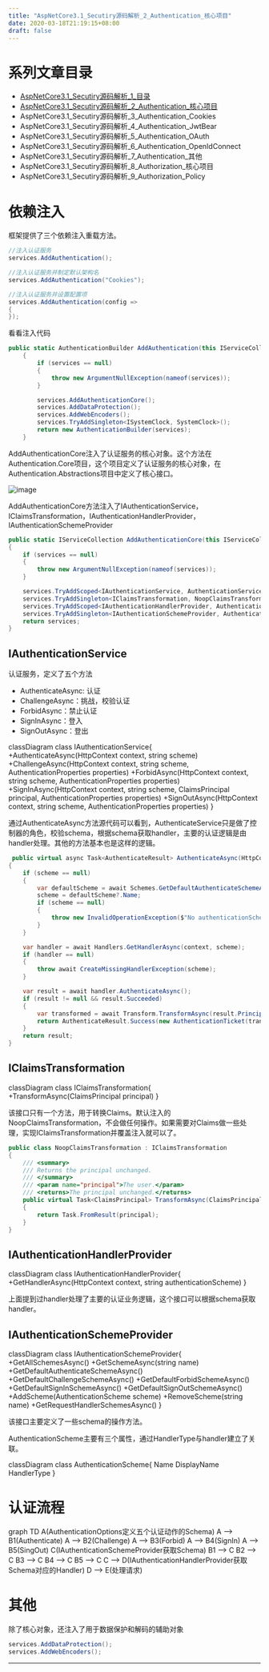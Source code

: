 ```yaml
---
title: "AspNetCore3.1_Secutiry源码解析_2_Authentication_核心项目"
date: 2020-03-18T21:19:15+08:00
draft: false
---
```

# 系列文章目录
- [AspNetCore3.1_Secutiry源码解析_1_目录](https://holdengong.com/aspnetcore3.1_secutiry源码解析_1_目录)
- [AspNetCore3.1_Secutiry源码解析_2_Authentication_核心项目](https://holdengong.com/aspnetcore3.1_secutiry源码解析_2_authentication_核心项目)
- AspNetCore3.1_Secutiry源码解析_3_Authentication_Cookies
- AspNetCore3.1_Secutiry源码解析_4_Authentication_JwtBear
- AspNetCore3.1_Secutiry源码解析_5_Authentication_OAuth
- AspNetCore3.1_Secutiry源码解析_6_Authentication_OpenIdConnect
- AspNetCore3.1_Secutiry源码解析_7_Authentication_其他
- AspNetCore3.1_Secutiry源码解析_8_Authorization_核心项目
- AspNetCore3.1_Secutiry源码解析_9_Authorization_Policy

# 依赖注入
框架提供了三个依赖注入重载方法。
```csharp
//注入认证服务
services.AddAuthentication();

//注入认证服务并制定默认架构名
services.AddAuthentication("Cookies");

//注入认证服务并设置配置项
services.AddAuthentication(config => 
{
});
```

看看注入代码
```csharp
public static AuthenticationBuilder AddAuthentication(this IServiceCollection services)
    {
        if (services == null)
        {
            throw new ArgumentNullException(nameof(services));
        }

        services.AddAuthenticationCore();
        services.AddDataProtection();
        services.AddWebEncoders();
        services.TryAddSingleton<ISystemClock, SystemClock>();
        return new AuthenticationBuilder(services);
    }
```

AddAuthenticationCore注入了认证服务的核心对象。这个方法在Authentication.Core项目，这个项目定义了认证服务的核心对象，在Authentication.Abstractions项目中定义了核心接口。

![image](https://fs.31huiyi.com/20f775f3-1920-4a7c-90a0-45137ef5cdd3.png)

AddAuthenticationCore方法注入了IAuthenticationService，IClaimsTransformation，IAuthenticationHandlerProvider，IAuthenticationSchemeProvider

```csharp
public static IServiceCollection AddAuthenticationCore(this IServiceCollection services)
{
    if (services == null)
    {
        throw new ArgumentNullException(nameof(services));
    }

    services.TryAddScoped<IAuthenticationService, AuthenticationService>();
    services.TryAddSingleton<IClaimsTransformation, NoopClaimsTransformation>(); // Can be replaced with scoped ones that use DbContext
    services.TryAddScoped<IAuthenticationHandlerProvider, AuthenticationHandlerProvider>();
    services.TryAddSingleton<IAuthenticationSchemeProvider, AuthenticationSchemeProvider>();
    return services;
}
```

## IAuthenticationService
认证服务，定义了五个方法
- AuthenticateAsync: 认证
- ChallengeAsync：挑战，校验认证
- ForbidAsync：禁止认证
- SignInAsync：登入
- SignOutAsync：登出

<div class="mermaid">
 classDiagram
      class IAuthenticationService{
          +AuthenticateAsync(HttpContext context, string scheme)
          +ChallengeAsync(HttpContext context, string scheme, AuthenticationProperties properties)
          +ForbidAsync(HttpContext context, string scheme, AuthenticationProperties properties)
          +SignInAsync(HttpContext context, string scheme, ClaimsPrincipal principal, AuthenticationProperties properties)
          +SignOutAsync(HttpContext context, string scheme, AuthenticationProperties properties)
      }
</div>

通过AuthenticateAsync方法源代码可以看到，AuthenticateService只是做了控制器的角色，校验schema，根据schema获取handler，主要的认证逻辑是由handler处理。其他的方法基本也是这样的逻辑。
```csharp
 public virtual async Task<AuthenticateResult> AuthenticateAsync(HttpContext context, string scheme)
{
    if (scheme == null)
    {
        var defaultScheme = await Schemes.GetDefaultAuthenticateSchemeAsync();
        scheme = defaultScheme?.Name;
        if (scheme == null)
        {
            throw new InvalidOperationException($"No authenticationScheme was specified, and there was no DefaultAuthenticateScheme found. The default schemes can be set using either AddAuthentication(string defaultScheme) or AddAuthentication(Action<AuthenticationOptions> configureOptions).");
        }
    }

    var handler = await Handlers.GetHandlerAsync(context, scheme);
    if (handler == null)
    {
        throw await CreateMissingHandlerException(scheme);
    }

    var result = await handler.AuthenticateAsync();
    if (result != null && result.Succeeded)
    {
        var transformed = await Transform.TransformAsync(result.Principal);
        return AuthenticateResult.Success(new AuthenticationTicket(transformed, result.Properties, result.Ticket.AuthenticationScheme));
    }
    return result;
}
```

## IClaimsTransformation

<div class="mermaid">
 classDiagram
      class IClaimsTransformation{
          +TransformAsync(ClaimsPrincipal principal)
      }
</div>

该接口只有一个方法，用于转换Claims。默认注入的NoopClaimsTransformation，不会做任何操作。如果需要对Claims做一些处理，实现IClaimsTransformation并覆盖注入就可以了。


```csharp
public class NoopClaimsTransformation : IClaimsTransformation
{
    /// <summary>
    /// Returns the principal unchanged.
    /// </summary>
    /// <param name="principal">The user.</param>
    /// <returns>The principal unchanged.</returns>
    public virtual Task<ClaimsPrincipal> TransformAsync(ClaimsPrincipal principal)
    {
        return Task.FromResult(principal);
    }
}
```

## IAuthenticationHandlerProvider
<div class="mermaid">
 classDiagram
      class IAuthenticationHandlerProvider{
          +GetHandlerAsync(HttpContext context, string authenticationScheme)
      }
</div>

上面提到过handler处理了主要的认证业务逻辑，这个接口可以根据schema获取handler。
<script src="https://unpkg.com/mermaid/dist/mermaid.min.js"></script>

## IAuthenticationSchemeProvider
<div class="mermaid">
 classDiagram
      class IAuthenticationSchemeProvider{
          +GetAllSchemesAsync()
          +GetSchemeAsync(string name)
          +GetDefaultAuthenticateSchemeAsync()
          +GetDefaultChallengeSchemeAsync()
          +GetDefaultForbidSchemeAsync()
          +GetDefaultSignInSchemeAsync()
          +GetDefaultSignOutSchemeAsync()
          +AddScheme(AuthenticationScheme scheme)
          +RemoveScheme(string name)
          +GetRequestHandlerSchemesAsync()
      }
</div>

该接口主要定义了一些schema的操作方法。

AuthenticationScheme主要有三个属性，通过HandlerType与handler建立了关联。

<div class="mermaid">
 classDiagram
      class AuthenticationScheme{
          Name
          DisplayName
          HandlerType
      }
</div>

# 认证流程
<div class="mermaid">
graph TD
    A(AuthenticationOptions定义五个认证动作的Schema) 
    A --> B1(Authenticate)
    A --> B2(Challenge)
    A --> B3(Forbid)
    A --> B4(SignIn)
    A --> B5(SingOut)
    C(IAuthenticationSchemeProvider获取Schema)
    B1 --> C
    B2 --> C
    B3 --> C
    B4 --> C
    B5 --> C 
    C --> D(IAuthenticationHandlerProvider获取Schema对应的Handler)
    D --> E(处理请求)
</div>

# 其他
除了核心对象，还注入了用于数据保护和解码的辅助对象
```csharp
services.AddDataProtection();
services.AddWebEncoders();
```

---

